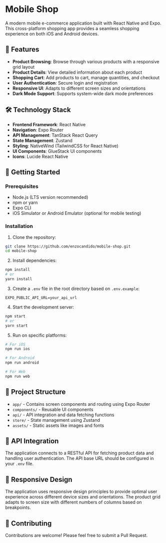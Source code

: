 # Mobile Shop

A modern mobile e-commerce application built with React Native and Expo. This cross-platform shopping app provides a seamless shopping experience on both iOS and Android devices.

## 📱 Features

- **Product Browsing**: Browse through various products with a responsive grid layout
- **Product Details**: View detailed information about each product
- **Shopping Cart**: Add products to cart, manage quantities, and checkout
- **User Authentication**: Secure login and registration
- **Responsive UI**: Adapts to different screen sizes and orientations
- **Dark Mode Support**: Supports system-wide dark mode preferences

## 🛠️ Technology Stack

- **Frontend Framework**: React Native
- **Navigation**: Expo Router
- **API Management**: TanStack React Query
- **State Management**: Zustand
- **Styling**: NativeWind (TailwindCSS for React Native)
- **UI Components**: GlueStack UI components
- **Icons**: Lucide React Native

## 🚀 Getting Started

### Prerequisites

- Node.js (LTS version recommended)
- npm or yarn
- Expo CLI
- iOS Simulator or Android Emulator (optional for mobile testing)

### Installation

1. Clone the repository:

```bash
git clone https://github.com/enzocandido/mobile-shop.git
cd mobile-shop
```

2. Install dependencies:

```bash
npm install
# or
yarn install
```

3. Create a `.env` file in the root directory based on `.env.example`:

```
EXPO_PUBLIC_API_URL=your_api_url
```

4. Start the development server:

```bash
npm start
# or
yarn start
```

5. Run on specific platforms:

```bash
# For iOS
npm run ios

# For Android
npm run android

# For Web
npm run web
```

## 📂 Project Structure

- `app/` - Contains screen components and routing using Expo Router
- `components/` - Reusable UI components
- `api/` - API integration and data fetching functions
- `store/` - State management using Zustand
- `assets/` - Static assets like images and fonts

## 🔄 API Integration

The application connects to a RESTful API for fetching product data and handling user authentication. The API base URL should be configured in your `.env` file.

## 📱 Responsive Design

The application uses responsive design principles to provide optimal user experience across different device sizes and orientations. The product grid adapts to screen size with different numbers of columns based on breakpoints.

## 🤝 Contributing

Contributions are welcome! Please feel free to submit a Pull Request.
